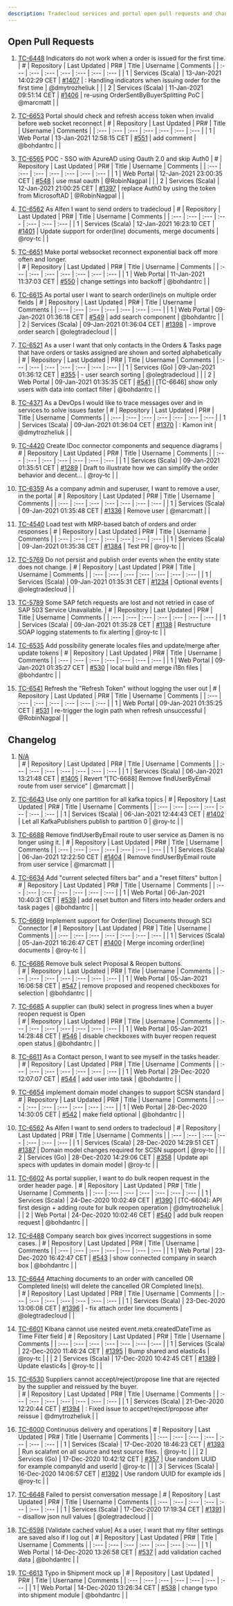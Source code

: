 ```yaml
---
description: Tradecloud services and portal open pull requests and changelog (Wed Jan 13 14:30:54 CET 2021)
---
```



## Open Pull Requests

1. [TC-6448](https://tradecloud.atlassian.net/browse/TC-6448) Indicators do not work when a order is issued for the first time.  
| #    | Repository | Last Updated | PR#  | Title | Username | Comments |
| :--- | :---       | :---         | :--- | :---  | :---     | :--- |
| 1 | Services (Scala) | 13-Jan-2021 14:02:29 CET | [#1407](https://github.com/tradecloud/tradecloud-microservices/pull/1407) | : Handling indicators when issuing order for the first time | @dmytrozheliuk |  |
| 2 | Services (Scala) | 11-Jan-2021 09:51:14 CET | [#1406](https://github.com/tradecloud/tradecloud-microservices/pull/1406) |  re-using OrderSentByBuyerSplitting PoC | @marcmatt |  |

2. [TC-6653](https://tradecloud.atlassian.net/browse/TC-6653) Portal should check and refresh access token when invalid before web socket reconnect 
| #    | Repository | Last Updated | PR#  | Title | Username | Comments |
| :--- | :---       | :---         | :--- | :---  | :---     | :--- |
| 1 | Web Portal | 13-Jan-2021 12:58:15 CET | [#551](https://github.com/tradecloud/tradecloud-portal-angular/pull/551) |  add comment | @bohdantrc |  |

3. [TC-6565](https://tradecloud.atlassian.net/browse/TC-6565) POC - SSO with AzureAD using Oauth 2.0 and skip Auth0 
| #    | Repository | Last Updated | PR#  | Title | Username | Comments |
| :--- | :---       | :---         | :--- | :---  | :---     | :--- |
| 1 | Web Portal | 12-Jan-2021 23:00:35 CET | [#548](https://github.com/tradecloud/tradecloud-portal-angular/pull/548) |  use msal oauth | @RobinNagpal |  |
| 2 | Services (Scala) | 12-Jan-2021 21:00:25 CET | [#1397](https://github.com/tradecloud/tradecloud-microservices/pull/1397) |  replace Auth0 by using the token from MicrosoftAD | @RobinNagpal |  |

4. [TC-6562](https://tradecloud.atlassian.net/browse/TC-6562) As Alfen I want to send orders to tradecloud 
| #    | Repository | Last Updated | PR#  | Title | Username | Comments |
| :--- | :---       | :---         | :--- | :---  | :---     | :--- |
| 1 | Services (Scala) | 12-Jan-2021 16:23:10 CET | [#1401](https://github.com/tradecloud/tradecloud-microservices/pull/1401) |  Update support for order(line) documents, merge documents | @roy-tc |  |

5. [TC-6651](https://tradecloud.atlassian.net/browse/TC-6651) Make portal websocket reconnect exponential back off more often and longer.  
| #    | Repository | Last Updated | PR#  | Title | Username | Comments |
| :--- | :---       | :---         | :--- | :---  | :---     | :--- |
| 1 | Web Portal | 11-Jan-2021 11:37:03 CET | [#550](https://github.com/tradecloud/tradecloud-portal-angular/pull/550) |  change settings into backoff  | @bohdantrc |  |

6. [TC-6615](https://tradecloud.atlassian.net/browse/TC-6615) As portal user I want to search order(line)s on multiple order fields 
| #    | Repository | Last Updated | PR#  | Title | Username | Comments |
| :--- | :---       | :---         | :--- | :---  | :---     | :--- |
| 1 | Web Portal | 09-Jan-2021 01:36:18 CET | [#549](https://github.com/tradecloud/tradecloud-portal-angular/pull/549) |  add search component | @bohdantrc |  |
| 2 | Services (Scala) | 09-Jan-2021 01:36:04 CET | [#1398](https://github.com/tradecloud/tradecloud-microservices/pull/1398) |  - improve order search | @olegtradecloud |  |

7. [TC-6521](https://tradecloud.atlassian.net/browse/TC-6521) As a user I want that only contacts in the Orders &amp; Tasks page that have orders or tasks assigned are shown and sorted alphabetically  
| #    | Repository | Last Updated | PR#  | Title | Username | Comments |
| :--- | :---       | :---         | :--- | :---  | :---     | :--- |
| 1 | Services (Go) | 09-Jan-2021 01:36:12 CET | [#355](https://github.com/tradecloud/tradecloud-microservices-go/pull/355) |  - user search sorting  | @olegtradecloud |  |
| 2 | Web Portal | 09-Jan-2021 01:35:35 CET | [#541](https://github.com/tradecloud/tradecloud-portal-angular/pull/541) | [TC-6646] show only users with data into contact filter | @bohdantrc |  |

8. [TC-4371](https://tradecloud.atlassian.net/browse/TC-4371) As a DevOps I would like to trace messages over and in services to solve issues faster 
| #    | Repository | Last Updated | PR#  | Title | Username | Comments |
| :--- | :---       | :---         | :--- | :---  | :---     | :--- |
| 1 | Services (Scala) | 09-Jan-2021 01:36:04 CET | [#1370](https://github.com/tradecloud/tradecloud-microservices/pull/1370) | : Kamon init | @dmytrozheliuk |  |

9. [TC-4420](https://tradecloud.atlassian.net/browse/TC-4420) Create IDoc connector components and sequence diagrams 
| #    | Repository | Last Updated | PR#  | Title | Username | Comments |
| :--- | :---       | :---         | :--- | :---  | :---     | :--- |
| 1 | Services (Scala) | 09-Jan-2021 01:35:51 CET | [#1289](https://github.com/tradecloud/tradecloud-microservices/pull/1289) |  Draft to illustrate how we can simplify the order behavior and decent… | @roy-tc |  |

10. [TC-6359](https://tradecloud.atlassian.net/browse/TC-6359) As a company admin and superuser, I want to remove a user, in the portal 
| #    | Repository | Last Updated | PR#  | Title | Username | Comments |
| :--- | :---       | :---         | :--- | :---  | :---     | :--- |
| 1 | Services (Scala) | 09-Jan-2021 01:35:48 CET | [#1336](https://github.com/tradecloud/tradecloud-microservices/pull/1336) |  Remove user | @marcmatt |  |

11. [TC-4540](https://tradecloud.atlassian.net/browse/TC-4540) Load test with MRP-based batch of orders and order responses 
| #    | Repository | Last Updated | PR#  | Title | Username | Comments |
| :--- | :---       | :---         | :--- | :---  | :---     | :--- |
| 1 | Services (Scala) | 09-Jan-2021 01:35:38 CET | [#1384](https://github.com/tradecloud/tradecloud-microservices/pull/1384) |  Test PR | @roy-tc |  |

12. [TC-5769](https://tradecloud.atlassian.net/browse/TC-5769) Do not persist and publish order events when the entity state does not change. 
| #    | Repository | Last Updated | PR#  | Title | Username | Comments |
| :--- | :---       | :---         | :--- | :---  | :---     | :--- |
| 1 | Services (Scala) | 09-Jan-2021 01:35:31 CET | [#1234](https://github.com/tradecloud/tradecloud-microservices/pull/1234) |  Optional events | @olegtradecloud |  |

13. [TC-5789](https://tradecloud.atlassian.net/browse/TC-5789) Some SAP fetch requests are lost and not retried in case of SAP 503 Service Unavailable. 
| #    | Repository | Last Updated | PR#  | Title | Username | Comments |
| :--- | :---       | :---         | :--- | :---  | :---     | :--- |
| 1 | Services (Scala) | 09-Jan-2021 01:35:28 CET | [#1138](https://github.com/tradecloud/tradecloud-microservices/pull/1138) |  Restructure SOAP logging statements to fix alerting | @roy-tc |  |

14. [TC-6535](https://tradecloud.atlassian.net/browse/TC-6535) Add possibility generate locales files and update/merge after update tokens 
| #    | Repository | Last Updated | PR#  | Title | Username | Comments |
| :--- | :---       | :---         | :--- | :---  | :---     | :--- |
| 1 | Web Portal | 09-Jan-2021 01:35:27 CET | [#530](https://github.com/tradecloud/tradecloud-portal-angular/pull/530) |  local build and merge i18n files | @bohdantrc |  |

15. [TC-6541](https://tradecloud.atlassian.net/browse/TC-6541) Refresh the &#34;Refresh Token&#34; without logging the user out 
| #    | Repository | Last Updated | PR#  | Title | Username | Comments |
| :--- | :---       | :---         | :--- | :---  | :---     | :--- |
| 1 | Web Portal | 09-Jan-2021 01:35:25 CET | [#531](https://github.com/tradecloud/tradecloud-portal-angular/pull/531) |  re-trigger the login path when refresh unsuccessful | @RobinNagpal |  |

## Changelog

1. [N/A](#)  
| #    | Repository | Last Updated | PR#  | Title | Username | Comments |
| :--- | :---       | :---         | :--- | :---  | :---     | :--- |
| 1 | Services (Scala) | 06-Jan-2021 13:21:48 CET | [#1405](https://github.com/tradecloud/tradecloud-microservices/pull/1405) | Revert &#34;[TC-6688] Remove findUserByEmail route from user service&#34; | @marcmatt |  |

2. [TC-6643](https://tradecloud.atlassian.net/browse/TC-6643) Use only one partition for all kafka topics 
| #    | Repository | Last Updated | PR#  | Title | Username | Comments |
| :--- | :---       | :---         | :--- | :---  | :---     | :--- |
| 1 | Services (Scala) | 06-Jan-2021 12:44:43 CET | [#1402](https://github.com/tradecloud/tradecloud-microservices/pull/1402) |  Let all KafkaPublishers publish to partition 0 | @roy-tc |  |

3. [TC-6688](https://tradecloud.atlassian.net/browse/TC-6688) Remove findUserByEmail route to user service as Damen is no longer using it. 
| #    | Repository | Last Updated | PR#  | Title | Username | Comments |
| :--- | :---       | :---         | :--- | :---  | :---     | :--- |
| 1 | Services (Scala) | 06-Jan-2021 12:22:50 CET | [#1404](https://github.com/tradecloud/tradecloud-microservices/pull/1404) |  Remove findUserByEmail route from user service | @marcmatt |  |

4. [TC-6634](https://tradecloud.atlassian.net/browse/TC-6634) Add &#34;current selected filters bar&#34; and a &#34;reset filters&#34; button 
| #    | Repository | Last Updated | PR#  | Title | Username | Comments |
| :--- | :---       | :---         | :--- | :---  | :---     | :--- |
| 1 | Web Portal | 06-Jan-2021 10:40:31 CET | [#539](https://github.com/tradecloud/tradecloud-portal-angular/pull/539) |  add reset button and filters into header orders and task pages | @bohdantrc |  |

5. [TC-6669](https://tradecloud.atlassian.net/browse/TC-6669) Implement support for Order(line) Documents through SCI Connector 
| #    | Repository | Last Updated | PR#  | Title | Username | Comments |
| :--- | :---       | :---         | :--- | :---  | :---     | :--- |
| 1 | Services (Scala) | 05-Jan-2021 16:26:47 CET | [#1400](https://github.com/tradecloud/tradecloud-microservices/pull/1400) |  Merge incoming order(line) documents | @roy-tc |  |

6. [TC-6686](https://tradecloud.atlassian.net/browse/TC-6686) Remove bulk select Proposal &amp; Reopen buttons.  
| #    | Repository | Last Updated | PR#  | Title | Username | Comments |
| :--- | :---       | :---         | :--- | :---  | :---     | :--- |
| 1 | Web Portal | 05-Jan-2021 16:06:58 CET | [#547](https://github.com/tradecloud/tradecloud-portal-angular/pull/547) |  remove proposed and reopened checkboxes for selection | @bohdantrc |  |

7. [TC-6685](https://tradecloud.atlassian.net/browse/TC-6685) A supplier can (bulk) select in progress lines when a buyer reopen request is Open  
| #    | Repository | Last Updated | PR#  | Title | Username | Comments |
| :--- | :---       | :---         | :--- | :---  | :---     | :--- |
| 1 | Web Portal | 05-Jan-2021 14:28:48 CET | [#546](https://github.com/tradecloud/tradecloud-portal-angular/pull/546) |  disable checkboxes with buyer reopen request open status | @bohdantrc |  |

8. [TC-6611](https://tradecloud.atlassian.net/browse/TC-6611) As a Contact person, I want to see myself in the tasks header.  
| #    | Repository | Last Updated | PR#  | Title | Username | Comments |
| :--- | :---       | :---         | :--- | :---  | :---     | :--- |
| 1 | Web Portal | 29-Dec-2020 12:07:07 CET | [#544](https://github.com/tradecloud/tradecloud-portal-angular/pull/544) |  add user into task | @bohdantrc |  |

9. [TC-6654](https://tradecloud.atlassian.net/browse/TC-6654) implement domain model changes to support SCSN standard 
| #    | Repository | Last Updated | PR#  | Title | Username | Comments |
| :--- | :---       | :---         | :--- | :---  | :---     | :--- |
| 1 | Web Portal | 28-Dec-2020 14:30:05 CET | [#542](https://github.com/tradecloud/tradecloud-portal-angular/pull/542) |  make field optional | @bohdantrc |  |

10. [TC-6562](https://tradecloud.atlassian.net/browse/TC-6562) As Alfen I want to send orders to tradecloud 
| #    | Repository | Last Updated | PR#  | Title | Username | Comments |
| :--- | :---       | :---         | :--- | :---  | :---     | :--- |
| 1 | Services (Scala) | 28-Dec-2020 14:29:51 CET | [#1387](https://github.com/tradecloud/tradecloud-microservices/pull/1387) |  Domain model changes required for SCSN support | @roy-tc |  |
| 2 | Services (Go) | 28-Dec-2020 14:29:06 CET | [#358](https://github.com/tradecloud/tradecloud-microservices-go/pull/358) |  Update api specs with updates in domain model | @roy-tc |  |

11. [TC-6602](https://tradecloud.atlassian.net/browse/TC-6602) As portal supplier, I want to do bulk reopen request in the order header page. 
| #    | Repository | Last Updated | PR#  | Title | Username | Comments |
| :--- | :---       | :---         | :--- | :---  | :---     | :--- |
| 1 | Services (Scala) | 24-Dec-2020 10:02:49 CET | [#1390](https://github.com/tradecloud/tradecloud-microservices/pull/1390) | [TC-6604]: API first design &#43; adding route for bulk reopen operation | @dmytrozheliuk |  |
| 2 | Web Portal | 24-Dec-2020 10:02:46 CET | [#540](https://github.com/tradecloud/tradecloud-portal-angular/pull/540) |  add bulk reopen request | @bohdantrc |  |

12. [TC-6488](https://tradecloud.atlassian.net/browse/TC-6488) Company search box gives incorrect suggestions in some cases. 
| #    | Repository | Last Updated | PR#  | Title | Username | Comments |
| :--- | :---       | :---         | :--- | :---  | :---     | :--- |
| 1 | Web Portal | 23-Dec-2020 16:42:47 CET | [#543](https://github.com/tradecloud/tradecloud-portal-angular/pull/543) |  show connected company in search box | @bohdantrc |  |

13. [TC-6644](https://tradecloud.atlassian.net/browse/TC-6644) Attaching documents to an order with cancelled OR Completed line(s) will delete the cancelled OR Completed line(s).  
| #    | Repository | Last Updated | PR#  | Title | Username | Comments |
| :--- | :---       | :---         | :--- | :---  | :---     | :--- |
| 1 | Services (Scala) | 23-Dec-2020 13:06:08 CET | [#1396](https://github.com/tradecloud/tradecloud-microservices/pull/1396) |  - fix attach order line documents | @olegtradecloud |  |

14. [TC-6601](https://tradecloud.atlassian.net/browse/TC-6601) Kibana cannot use nested event.meta.createdDateTime as Time Filter field 
| #    | Repository | Last Updated | PR#  | Title | Username | Comments |
| :--- | :---       | :---         | :--- | :---  | :---     | :--- |
| 1 | Services (Scala) | 22-Dec-2020 11:46:24 CET | [#1395](https://github.com/tradecloud/tradecloud-microservices/pull/1395) |  Bump shared and elastic4s | @roy-tc |  |
| 2 | Services (Scala) | 17-Dec-2020 10:42:45 CET | [#1389](https://github.com/tradecloud/tradecloud-microservices/pull/1389) |  Update elastic4s | @roy-tc |  |

15. [TC-6530](https://tradecloud.atlassian.net/browse/TC-6530) Suppliers cannot accept/reject/propose line that are rejected by the supplier and reissued by the buyer.  
| #    | Repository | Last Updated | PR#  | Title | Username | Comments |
| :--- | :---       | :---         | :--- | :---  | :---     | :--- |
| 1 | Services (Scala) | 21-Dec-2020 12:20:44 CET | [#1394](https://github.com/tradecloud/tradecloud-microservices/pull/1394) | : Fixed issue to accpet/reject/propose after reissue | @dmytrozheliuk |  |

16. [TC-6000](https://tradecloud.atlassian.net/browse/TC-6000) Continuous delivery and operations 
| #    | Repository | Last Updated | PR#  | Title | Username | Comments |
| :--- | :---       | :---         | :--- | :---  | :---     | :--- |
| 1 | Services (Scala) | 17-Dec-2020 18:46:23 CET | [#1393](https://github.com/tradecloud/tradecloud-microservices/pull/1393) |  Run scalafmt on all source and test source files. | @roy-tc |  |
| 2 | Services (Go) | 17-Dec-2020 10:42:12 CET | [#357](https://github.com/tradecloud/tradecloud-microservices-go/pull/357) |  Use random UUID for example companyId and userId | @roy-tc |  |
| 3 | Services (Scala) | 16-Dec-2020 14:06:57 CET | [#1392](https://github.com/tradecloud/tradecloud-microservices/pull/1392) |  Use random UUID for example ids | @roy-tc |  |

17. [TC-6648](https://tradecloud.atlassian.net/browse/TC-6648) Failed to persist conversation message 
| #    | Repository | Last Updated | PR#  | Title | Username | Comments |
| :--- | :---       | :---         | :--- | :---  | :---     | :--- |
| 1 | Services (Scala) | 17-Dec-2020 17:19:34 CET | [#1391](https://github.com/tradecloud/tradecloud-microservices/pull/1391) |  - disallow json null values | @olegtradecloud |  |

18. [TC-6598](https://tradecloud.atlassian.net/browse/TC-6598) [Validate cached value] As a user, I want that my filter settings are saved also if I log out 
| #    | Repository | Last Updated | PR#  | Title | Username | Comments |
| :--- | :---       | :---         | :--- | :---  | :---     | :--- |
| 1 | Web Portal | 14-Dec-2020 13:26:58 CET | [#537](https://github.com/tradecloud/tradecloud-portal-angular/pull/537) |  add validation cached data | @bohdantrc |  |

19. [TC-6613](https://tradecloud.atlassian.net/browse/TC-6613) Typo in Shipment mock up 
| #    | Repository | Last Updated | PR#  | Title | Username | Comments |
| :--- | :---       | :---         | :--- | :---  | :---     | :--- |
| 1 | Web Portal | 14-Dec-2020 13:26:34 CET | [#538](https://github.com/tradecloud/tradecloud-portal-angular/pull/538) |  change typo into shipment module | @bohdantrc |  |

